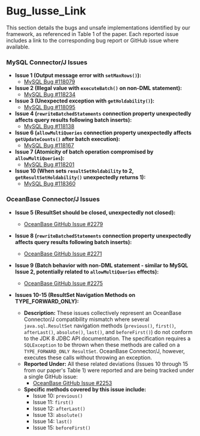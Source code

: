 # Bug_Iusse_Link

This section details the bugs and unsafe implementations identified by our framework, as referenced in Table 1 of the paper. Each reported issue includes a link to the corresponding bug report or GitHub issue where available.

### MySQL Connector/J Issues

*   **Issue 1 (Output message error with `setMaxRows()`):**
    *   [MySQL Bug #118079](https://bugs.mysql.com/bug.php?id=118079)
*   **Issue 2 (Illegal value with `executeBatch()` on non-DML statement):**
    *   [MySQL Bug #118234](https://bugs.mysql.com/bug.php?id=118234)
*   **Issue 3 (Unexpected exception with `getHoldability()`):**
    *   [MySQL Bug #118095](https://bugs.mysql.com/bug.php?id=118095)
*   **Issue 4 (`rewriteBatchedStatements` connection property unexpectedly affects query results following batch inserts):**
    *   [MySQL Bug #118138](https://bugs.mysql.com/bug.php?id=118138)
*   **Issue 6 (`allowMultiQueries` connection property unexpectedly affects `getUpdateCounts()` after batch execution):**
    *   [MySQL Bug #118167](https://bugs.mysql.com/bug.php?id=118167)
*   **Issue 7 (Atomicity of batch operation compromised by `allowMultiQueries`):**
    *   [MySQL Bug #118201](https://bugs.mysql.com/bug.php?id=118201)
*   **Issue 10 (When sets `resultSetHoldability` to 2, `getResultSetHoldability()` unexpectedly returns 1):**
    *   [MySQL Bug #118360](https://bugs.mysql.com/bug.php?id=118360)

### OceanBase Connector/J Issues

*   **Issue 5 (ResultSet should be closed, unexpectedly not closed):**
    *   [OceanBase GitHub Issue #2279](https://github.com/oceanbase/oceanbase/issues/2279)
*   **Issue 8 (`rewriteBatchedStatements` connection property unexpectedly affects query results following batch inserts):**
    *   [OceanBase GitHub Issue #2271](https://github.com/oceanbase/oceanbase/issues/2271)
*   **Issue 9 (Batch behavior with non-DML statement - similar to MySQL Issue 2, potentially related to `allowMultiQueries` effects):**
    *   [OceanBase GitHub Issue #2275](https://github.com/oceanbase/oceanbase/issues/2275)


*   **Issues 10-15 (ResultSet Navigation Methods on TYPE_FORWARD_ONLY):**
    *   **Description:** These issues collectively represent an OceanBase Connector/J compatibility mismatch where several `java.sql.ResultSet` navigation methods (`previous()`, `first()`, `afterLast()`, `absolute()`, `last()`, and `beforeFirst()`) do not conform to the JDK 8 JDBC API documentation. The specification requires a `SQLException` to be thrown when these methods are called on a `TYPE_FORWARD_ONLY ResultSet`. OceanBase Connector/J, however, executes these calls without throwing an exception.
    *   **Reported Under:** All these related deviations (Issues 10 through 15 from our paper's Table 1) were reported and are being tracked under a single GitHub issue:
        *   [OceanBase GitHub Issue #2253](https://github.com/oceanbase/oceanbase/issues/2253)
    *   **Specific methods covered by this issue include:**
        *   Issue 10: `previous()`
        *   Issue 11: `first()`
        *   Issue 12: `afterLast()`
        *   Issue 13: `absolute()`
        *   Issue 14: `last()`
        *   Issue 15: `beforeFirst()`
